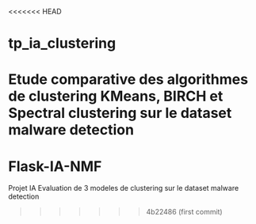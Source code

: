 <<<<<<< HEAD
# tp_ia_clustering
Etude comparative des algorithmes de clustering KMeans, BIRCH et  Spectral clustering sur le dataset malware detection
=======
# Flask-IA-NMF
Projet IA Evaluation de 3 modeles de clustering sur le dataset malware detection
>>>>>>> 4b22486 (first commit)
